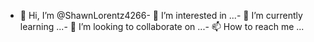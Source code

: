 - 👋 Hi, I’m @ShawnLorentz4266- 👀 I’m interested in ...- 🌱 I’m currently learning ...- 💞️ I’m looking to collaborate on ...- 📫 How to reach me ...<!---ShawnLorentz4266/ShawnLorentz4266 is a ✨ special ✨ repository because its `README.md` (this file) appears on your GitHub profile.You can click the Preview link to take a look at your changes.--->
